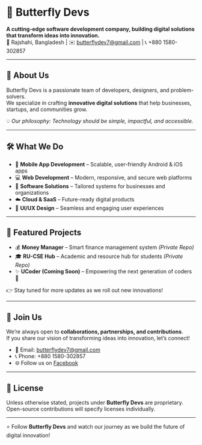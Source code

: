 # 🦋 Butterfly Devs

**A cutting-edge software development company, building digital solutions that transform ideas into innovation.**  
📍 Rajshahi, Bangladesh | ✉️ butterflydev7@gmail.com | 📞 +880 1580-302857  

---

## 🚀 About Us
Butterfly Devs is a passionate team of developers, designers, and problem-solvers.  
We specialize in crafting **innovative digital solutions** that help businesses, startups, and communities grow.  

💡 *Our philosophy:* *Technology should be simple, impactful, and accessible.*  

---

## 🛠️ What We Do
- 📱 **Mobile App Development** – Scalable, user-friendly Android & iOS apps  
- 💻 **Web Development** – Modern, responsive, and secure web platforms  
- 🔐 **Software Solutions** – Tailored systems for businesses and organizations  
- ☁️ **Cloud & SaaS** – Future-ready digital products  
- 🎨 **UI/UX Design** – Seamless and engaging user experiences  

---

## 🌟 Featured Projects
- 💰 **Money Manager** – Smart finance management system *(Private Repo)*  
- 🎓 **RU-CSE Hub** – Academic and resource hub for students *(Private Repo)*  
- ✨ **UCoder (Coming Soon)** – Empowering the next generation of coders 🚀  

👉 Stay tuned for more updates as we roll out new innovations!  

---

## 🤝 Join Us
We’re always open to **collaborations, partnerships, and contributions**.  
If you share our vision of transforming ideas into innovation, let’s connect!  

- 📧 Email: [butterflydev7@gmail.com](mailto:butterflydev7@gmail.com)  
- 📞 Phone: +880 1580-302857  
- 🌐 Follow us on [Facebook](https://www.facebook.com/ButterflyDevs)  

---

## 📜 License
Unless otherwise stated, projects under **Butterfly Devs** are proprietary.  
Open-source contributions will specify licenses individually.

---

⭐ Follow **Butterfly Devs** and watch our journey as we build the future of digital innovation!
